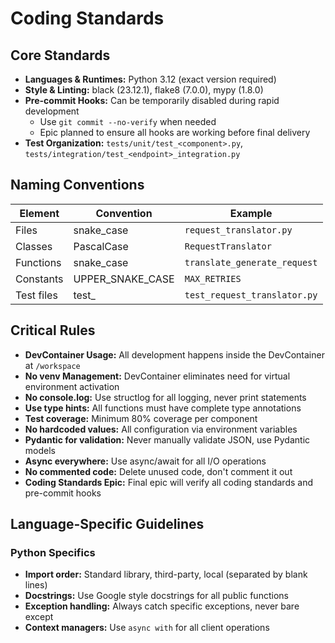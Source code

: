 # Coding Standards

## Core Standards

- **Languages & Runtimes:** Python 3.12 (exact version required)
- **Style & Linting:** black (23.12.1), flake8 (7.0.0), mypy (1.8.0)
- **Pre-commit Hooks:** Can be temporarily disabled during rapid development
  - Use `git commit --no-verify` when needed
  - Epic planned to ensure all hooks are working before final delivery
- **Test Organization:** `tests/unit/test_<component>.py`, `tests/integration/test_<endpoint>_integration.py`

## Naming Conventions

| Element | Convention | Example |
|---------|------------|---------|
| Files | snake_case | `request_translator.py` |
| Classes | PascalCase | `RequestTranslator` |
| Functions | snake_case | `translate_generate_request` |
| Constants | UPPER_SNAKE_CASE | `MAX_RETRIES` |
| Test files | test_<module> | `test_request_translator.py` |

## Critical Rules

- **DevContainer Usage:** All development happens inside the DevContainer at `/workspace`
- **No venv Management:** DevContainer eliminates need for virtual environment activation
- **No console.log:** Use structlog for all logging, never print statements
- **Use type hints:** All functions must have complete type annotations
- **Test coverage:** Minimum 80% coverage per component
- **No hardcoded values:** All configuration via environment variables
- **Pydantic for validation:** Never manually validate JSON, use Pydantic models
- **Async everywhere:** Use async/await for all I/O operations
- **No commented code:** Delete unused code, don't comment it out
- **Coding Standards Epic:** Final epic will verify all coding standards and pre-commit hooks

## Language-Specific Guidelines

### Python Specifics

- **Import order:** Standard library, third-party, local (separated by blank lines)
- **Docstrings:** Use Google style docstrings for all public functions
- **Exception handling:** Always catch specific exceptions, never bare except
- **Context managers:** Use `async with` for all client operations

